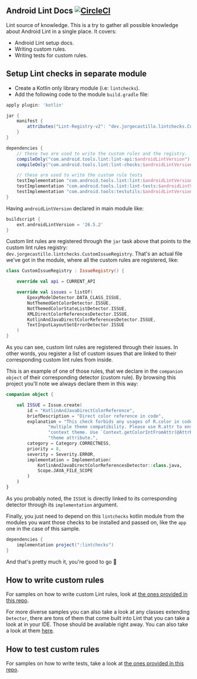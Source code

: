## Android Lint Docs [![CircleCI](https://circleci.com/gh/JorgeCastilloPrz/AndroidLintDocs/tree/master.svg?style=svg&circle-token=1d8f3ab1c4338786d0382ae5818130c6bab4a461)](https://circleci.com/gh/JorgeCastilloPrz/AndroidLintDocs/tree/master)

Lint source of knowledge. This is a try to gather all possible knowledge about Android Lint in a single place. It covers:

* Android Lint setup docs.
* Writing custom rules.
* Writing tests for custom rules.

## Setup Lint checks in separate module

* Create a Kotlin only library module (i.e: `lintchecks`).
* Add the following code to the module `build.gradle` file:

```groovy
apply plugin: 'kotlin'

jar {
    manifest {
        attributes("Lint-Registry-v2": "dev.jorgecastillo.lintchecks.CustomIssueRegistry")
    }
}

dependencies {
    // these two are used to write the custom rules and the registry.
    compileOnly("com.android.tools.lint:lint-api:$androidLintVersion")
    compileOnly("com.android.tools.lint:lint-checks:$androidLintVersion")

    // these are used to write the custom rule tests
    testImplementation "com.android.tools.lint:lint:$androidLintVersion"
    testImplementation "com.android.tools.lint:lint-tests:$androidLintVersion"
    testImplementation "com.android.tools:testutils:$androidLintVersion"
}
```

Having `androidLintVersion` declared in main module like:
```groovy
buildscript {
    ext.androidLintVersion = '26.5.2'
}
```

Custom lint rules are registered through the `jar` task above that points to the custom lint rules registry: `dev.jorgecastillo.lintchecks.CustomIssueRegistry`. That's an actual file we've got in the module, where all the custom rules are registered, like:

```kotlin
class CustomIssueRegistry : IssueRegistry() {

    override val api = CURRENT_API

    override val issues = listOf(
        EpoxyModelDetector.DATA_CLASS_ISSUE,
        NotThemedGetColorDetector.ISSUE,
        NotThemedColorStateListDetector.ISSUE,
        XMLDirectColorReferencesDetector.ISSUE,
        KotlinAndJavaDirectColorReferencesDetector.ISSUE,
        TextInputLayoutSetErrorDetector.ISSUE
    )
}
```

As you can see, custom lint rules are registered through their issues. In other words, you register a list of custom issues that are linked to their corresponding custom lint rules from inside.

This is an example of one of those rules, that we declare in the `companion object` of their corresponding detector (custom rule). By browsing this project you'll note we always declare them in this way:

```kotlin
companion object {

    val ISSUE = Issue.create(
        id = "KotlinAndJavaDirectColorReference",
        briefDescription = "Direct color reference in code",
        explanation = "This check forbids any usages of R.color in code (.kt and .java files) since those break " +
                "multiple theme compatibility. Please use R.attr to ensure the color is themed following the " +
                "context theme. Use `Context.getColorIntFromAttr(@AttrRes attr: Int): Int` for loading colors by " +
                "theme attribute.",
        category = Category.CORRECTNESS,
        priority = 8,
        severity = Severity.ERROR,
        implementation = Implementation(
            KotlinAndJavaDirectColorReferencesDetector::class.java,
            Scope.JAVA_FILE_SCOPE
        )
    )
}
```

As you probably noted, the `ISSUE` is directly linked to its corresponding detector through its `implementation` argument.

Finally, you just need to depend on this `lintchecks` kotlin module from the modules you want those checks to be installed and passed on, like the `app` one in the case of this sample.

```groovy
dependencies {
    implementation project(":lintchecks")
}
```

And that's pretty much it, you're good to go 🎉

## How to write custom rules

For samples on how to write custom Lint rules, look at [the ones provided in this repo](https://github.com/JorgeCastilloPrz/AndroidLintDocs/tree/master/lintchecks/src/main/java/dev/jorgecastillo/lintchecks).

For more diverse samples you can also take a look at any classes extending `Detector`, there are tons of them that come built into Lint that you can take a look at in your IDE. Those should be available right away. You can also take a look at them [here](https://android.googlesource.com/platform/tools/base/+/master/lint/libs/lint-checks/src/main/java/com/android/tools/lint/checks).

## How to test custom rules

For samples on how to write tests, take a look at [the ones provided in this repo](https://github.com/JorgeCastilloPrz/AndroidLintDocs/tree/master/lintchecks/src/test/java/dev/jorgecastillo/lintchecks).